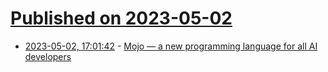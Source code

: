 # [Published on 2023-05-02](index.md)

* [2023-05-02, 17:01:42](https://lobste.rs/s/ca60r4/mojo_new_programming_language_for_all_ai) - [Mojo — a new programming language for all AI developers](https://www.modular.com/mojo)
